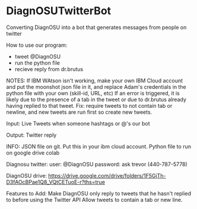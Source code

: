 # DiagnOSUTwitterBot
Converting DiagnOSU into a bot that generates messages from people on twitter

How to use our program:
- tweet @DiagnOSU
- run the python file
- recieve reply from dr.brutus

NOTES:
If IBM WAtson isn't working, make your own IBM Cloud account and put the moonshot json file in it, and replace Adam's credentials in the python file with your own (skill-id, URL, etc)
If an error is triggered, it is likely due to the presence of a tab in the tweet or due to dr.brutus already having replied to that tweet. Fix: require tweets to not contain tab or newline, and new tweets are run first so create new tweets.

Input: Live Tweets when someone hashtags or @'s our bot

Output: Twitter reply 

INFO: JSON file on git. Put this in your ibm cloud account. Python file to run on google drive colab

Diagnosu twitter:
user: @DiagnOSU
password: ask trevor (440-787-5778)

DiagnOSU drive:
https://drive.google.com/drive/folders/1F5GjTh-D3fAOcBPae1Q8_VQtCETuoE-r?ths=true

Features to Add: 
Make DiagnOSU only reply to tweets that he hasn't replied to before using the Twitter API
Allow tweets to contain a tab or new line.
